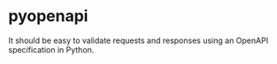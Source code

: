 # pyopenapi
It should be easy to validate requests and responses using an OpenAPI specification in Python.
